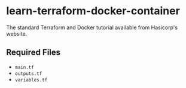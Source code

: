 # learn-terraform-docker-container
The standard Terraform and Docker tutorial available from Hasicorp's website.

## Required Files
- `main.tf`
- `outputs.tf`
- `variables.tf`